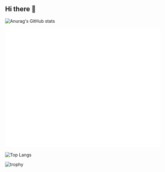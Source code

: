 ## Hi there 👋

![Anurag's GitHub stats](https://github-readme-stats.vercel.app/api?username=Shelden-Hao)

![Metrics](/github-metrics.svg)

![Top Langs](https://github-readme-stats.vercel.app/api/top-langs/?username=Shelden-Hao)

![trophy](https://github-profile-trophy.vercel.app/?username=Shelden-Hao)



<!--
**Shelden-Hao/Shelden-Hao** is a ✨ _special_ ✨ repository because its `README.md` (this file) appears on your GitHub profile.

Here are some ideas to get you started:

- 🔭 I’m currently working on ...
- 🌱 I’m currently learning ...
- 👯 I’m looking to collaborate on ...
- 🤔 I’m looking for help with ...
- 💬 Ask me about ...
- 📫 How to reach me: ...
- 😄 Pronouns: ...
- ⚡ Fun fact: ...
-->
